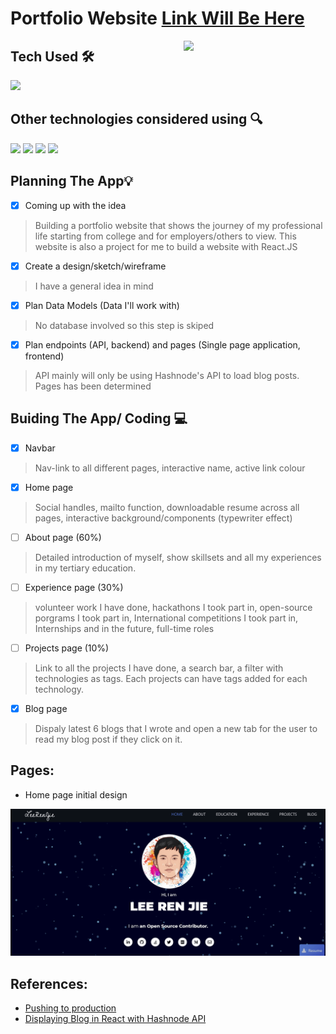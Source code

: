 # Portfolio Website [Link Will Be Here](https://www.google.com "Portfolio Website")
<img src="https://media.giphy.com/media/836HiJc7pgzy8iNXCn/giphy.gif" align="right"  width="45%"/>

## Tech Used 🛠
<p>
<img src="https://img.shields.io/badge/react%20-%2320232a.svg?&style=for-the-badge&logo=react" >
</p>

## Other technologies considered using 🔍
<p>
<img src="https://img.shields.io/badge/-Threejs%20-black?style=for-the-badge&logo=three.js">
<img src="https://img.shields.io/badge/-Firebasae%20-black?style=for-the-badge&logo=firebase">
<img src="https://img.shields.io/badge/-sass%20-black?style=for-the-badge&logo=sass">
  <img src="https://img.shields.io/badge/-mailchimp%20-black?style=for-the-badge&logo=mailchimp">
</p>

## Planning The App💡
- [x] Coming up with the idea
> Building a portfolio website that shows the journey of my professional life starting from college and for employers/others to view. This website is also a project for me to build a website with React.JS

- [x] Create a design/sketch/wireframe
> I have a general idea in mind

- [x] Plan Data Models (Data I'll work with)
> No database involved so this step is skiped

- [x] Plan endpoints (API, backend) and pages (Single page application, frontend)
> API mainly will only be using Hashnode's API to load blog posts. Pages has been determined

## Buiding The App/ Coding 💻
- [x] Navbar
> Nav-link to all different pages, interactive name, active link colour
- [x] Home page
>  Social handles, mailto function, downloadable resume across all pages,  interactive background/components (typewriter effect)
- [ ] About page (60%)
> Detailed introduction of myself, show skillsets and all my experiences in my tertiary education.
- [ ] Experience page (30%)
> volunteer work I have done, hackathons I took part in, open-source porgrams I took part in, International competitions I took part in, Internships and in the future, full-time roles
- [ ] Projects page (10%)
> Link to all the projects I have done, a search bar, a filter with technologies as tags. Each projects can have tags added for each technology.
- [x] Blog page
> Dispaly latest 6 blogs that I wrote and open a new tab for the user to read my blog post if they click on it.


## Pages:
- Home page initial design
<img src='https://github.com/LeeRenJie/LeeRenJie/blob/main/images/homepage.gif'/>

## References:
- [Pushing to production](https://dev.to/yuribenjamin/how-to-deploy-react-app-in-github-pages-2a1f)
- [Displaying Blog in React with Hashnode API](https://blog.rutikwankhade.dev/adding-your-blogs-on-a-portfolio-with-react-and-hashnode-api)


